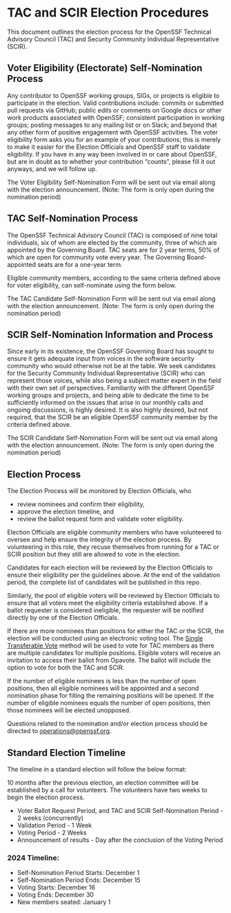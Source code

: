 # TAC and SCIR Election Procedures

This document outlines the election process for the OpenSSF Technical Advisory Council (TAC) and Security Community Individual Representative (SCIR).


## Voter Eligibility (Electorate) Self-Nomination Process

Any contributor to OpenSSF working groups, SIGs, or projects is eligible to participate in the election.
Valid contributions include: commits or submitted pull requests via GitHub; public edits or comments on Google docs or other work products associated with OpenSSF; consistent participation in working groups; posting messages to any mailing list or on Slack; and beyond that any other form of positive engagement with OpenSSF activities.
The voter eligibility form asks you for an example of your contributions; this is merely to make it easier for the Election Officials and OpenSSF staff to validate eligibility.
If you have in any way been involved in or care about OpenSSF, but are in doubt as to whether your contribution “counts”, please fill it out anyways, and we will follow up.

The Voter Eligibility Self-Nomination Form will be sent out via email along with the election announcement.
(Note: The form is only open during the nomination period)


## TAC Self-Nomination Process

The OpenSSF Technical Advisory Council (TAC) is composed of nine total individuals, six of whom are elected by the community, three of which are appointed by the Governing Board.  TAC seats are for 2 year terms, 50% of which are open for community vote every year.  The Governing Board-appointed seats are for a one-year term.

Eligible community members, according to the same criteria defined above for voter eligibility, can self-nominate using the form below.

The TAC Candidate Self-Nomination Form will be sent out via email along with the election announcement.
(Note: The form is only open during the nomination period)


## SCIR Self-Nomination Information and Process

Since early in its existence, the OpenSSF Governing Board has sought to ensure it gets adequate input from voices in the software security community who would otherwise not be at the table.
We seek candidates for the Security Community Individual Representative (SCIR) who can represent those voices, while also being a subject matter expert in the field with their own set of perspectives.
Familiarity with the different OpenSSF working groups and projects, and being able to dedicate the time to be sufficiently informed on the issues that arise in our monthly calls and ongoing discussions, is highly desired.
It is also highly desired, but not required, that the SCIR be an eligible OpenSSF community member by the criteria defined above.

The SCIR Candidate Self-Nomination Form will be sent out via email along with the election announcement.
(Note: The form is only open during the nomination period)


## Election Process

The Election Process will be monitored by Election Officials, who
* review nominees and confirm their eligibility,
* approve the election timeline, and
* review the ballot request form and validate voter eligibility.

Election Officials are eligible community members who have volunteered to oversee and help ensure the integrity of the election process. By volunteering in this role, they recuse themselves from running for a TAC or SCIR position but they still are allowed to vote in the election.

Candidates for each election will be reviewed by the Election Officials to ensure their eligibility per the guidelines above. At the end of the validation period, the complete list of candidates will be published in this repo.

Similarly, the pool of eligible voters will be reviewed by Election Officials to ensure that all voters meet the eligibility criteria established above. If a ballot requester is considered ineligible, the requester will be notified directly by one of the Election Officials.

If there are more nominees than positions for either the TAC or the SCIR, the election will be conducted using an electronic voting tool.
The [Single Transferable Vote](https://en.wikipedia.org/wiki/Single_transferable_vote) method will be used to vote for TAC members as there are multiple candidates for multiple positions.
Eligible voters will receive an invitation to access their ballot from Opavote.
The ballot will include the option to vote for both the TAC and SCIR.

If the number of eligible nominees is less than the number of open positions, then all eligible nominees will be appointed and a second nomination phase for filling the remaining positions will be opened.
If the number of eligible nominees equals the number of open positions, then those nominees will be elected unopposed.

Questions related to the nomination and/or election process should be directed to [operations@openssf.org](mailto:operations@openssf.org).


## Standard Election Timeline

The timeline in a standard election will follow the below format:

10 months after the previous election, an election committee will be established by a call for volunteers. The volunteers have two weeks to begin the election process.

- Voter Ballot Request Period, and TAC and SCIR Self-Nomination Period - 2 weeks (concurrently)
- Validation Period - 1 Week
- Voting Period - 2 Weeks
- Announcement of results - Day after the conclusion of the Voting Period

### 2024 Timeline:

 * Self-Nomination Period Starts: December 1
 * Self-Nomination Period Ends: December 15
 * Voting Starts: December 16
 * Voting Ends:  December 30
 * New members seated: January 1
